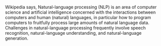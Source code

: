 
Wikipedia says, Natural-language processing (NLP) is an area of computer science and artificial intelligence concerned with the interactions between computers and human (natural) languages, in particular how to program computers to fruitfully process large amounts of natural language data. Challenges in natural-language processing frequently involve speech recognition, natural-language understanding, and natural-language generation.
